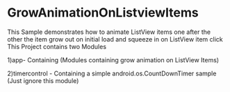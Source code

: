 # GrowAnimationOnListviewItems
This Sample demonstrates how to animate ListView items one after the other the item grow out on initial load and squeeze in on ListView item click 
This Project contains two Modules 

1)app- Containing (Modules containing grow animation on ListView Items)

2)timercontrol - Containing a simple android.os.CountDownTimer sample (Just ignore this module)
